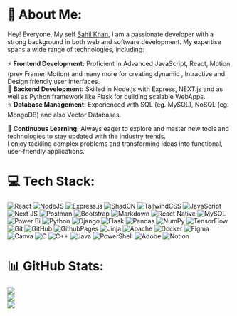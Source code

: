 # 💫 About Me:

Hey! Everyone, My self [Sahil Khan](https://sahilkhan117.github.io), I am a passionate developer with a strong background in both web and software development. My expertise spans a wide range of technologies, including:<br>

⚡ **Frontend Development:** Proficient in Advanced JavaScript, React, Motion (prev Framer Motion) and many more for creating dynamic , Intractive and Design friendly user interfaces.<br>
🚀 **Backend Development:** Skilled in Node.js with Express, NEXT.js and as well as Python framework like Flask for building scalable WebApps.<br>
⭐ **Database Management:** Experienced with SQL (eg. MySQL), NoSQL (eg. MongoDB) and also Vector Databases.<br>

📌 **Continuous Learning:** Always eager to explore and master new tools and technologies to stay updated with the industry trends.<br>I enjoy tackling complex problems and transforming ideas into functional, user-friendly applications.<br>

# 💻 Tech Stack:
<!-- ![WordPress](https://img.shields.io/badge/WordPress-%23117AC9.svg?style=plastic&logo=WordPress&logoColor=white) -->
![React](https://img.shields.io/badge/React-%2320232a.svg?style=flat&logo=react&logoColor=%2361DAFB)
![NodeJS](https://img.shields.io/badge/Node.js-6DA55F?style=flat&logo=node.js&logoColor=white)
![Express.js](https://img.shields.io/badge/Express.js-%23404d59.svg?style=flat&logo=express&logoColor=%2361DAFB)
![ShadCN](https://img.shields.io/badge/ShadCn-%23000000.svg?style=flat&logo=shadcnui)
![TailwindCSS](https://img.shields.io/badge/Tailwind_CSS-%2338B2AC.svg?style=flat&logo=tailwind-css&logoColor=white)
![JavaScript](https://img.shields.io/badge/JavaScript-%23323330.svg?style=flat&logo=javascript&logoColor=%23F7DF1E)
![Next JS](https://img.shields.io/badge/Next-black?style=flat&logo=next.js&logoColor=white)
![Postman](https://img.shields.io/badge/Postman-FF6C37?style=flat&logo=postman&logoColor=white)
![Bootstrap](https://img.shields.io/badge/BootStrap-%238511FA.svg?style=flat&logo=bootstrap&logoColor=white)
![Markdown](https://img.shields.io/badge/Markdown-%23000000.svg?style=flat&logo=markdown&logoColor=white)
![React Native](https://img.shields.io/badge/React_Native-%2320232a.svg?style=flat&logo=react&logoColor=%2361DAFB)
![MySQL](https://img.shields.io/badge/MySQL-4479A1.svg?style=flat&logo=mysql&logoColor=white)
![Power Bi](https://img.shields.io/badge/Power_BI-F2C811?style=flat&logo=powerbi&logoColor=black)
![Python](https://img.shields.io/badge/Python-3670A0?style=flat&logo=python&logoColor=ffdd54)
![Django](https://img.shields.io/badge/Django-%23092E20.svg?style=flat&logo=django&logoColor=white)
![Flask](https://img.shields.io/badge/Flask-%23000.svg?style=flat&logo=flask&logoColor=white)
![Pandas](https://img.shields.io/badge/Pandas-%23150458.svg?style=flat&logo=pandas&logoColor=white)
![NumPy](https://img.shields.io/badge/Numpy-%23013243.svg?style=flat&logo=numpy&logoColor=white)
![TensorFlow](https://img.shields.io/badge/TensorFlow-%23FF6F00.svg?style=flat&logo=TensorFlow&logoColor=white)
![Git](https://img.shields.io/badge/git-%23F05033.svg?style=flat&logo=git&logoColor=white)
![GitHub](https://img.shields.io/badge/Github-%23121011.svg?style=flat&logo=github&logoColor=white)
![GithubPages](https://img.shields.io/badge/Github%20pages-121013?style=flat&logo=github&logoColor=white)
![Jinja](https://img.shields.io/badge/jinja-white.svg?style=flat&logo=jinja&logoColor=black)
![Apache](https://img.shields.io/badge/Apache-%23D42029.svg?style=flat&logo=apache&logoColor=white)
![Docker](https://img.shields.io/badge/Docker-%230db7ed.svg?style=flat&logo=docker&logoColor=white)
![Figma](https://img.shields.io/badge/Figma-%23F24E1E.svg?style=flat&logo=figma&logoColor=white)
![Canva](https://img.shields.io/badge/Canva-%2300C4CC.svg?style=flat&logo=Canva&logoColor=white)
![C](https://img.shields.io/badge/C-%2300599C.svg?style=flat&logo=c&logoColor=white)
![C++](https://img.shields.io/badge/C++-%2300599C.svg?style=flat&logo=c%2B%2B&logoColor=white)
![Java](https://img.shields.io/badge/Java-%23ED8B00.svg?style=flat&logo=openjdk&logoColor=white)
![PowerShell](https://img.shields.io/badge/PowerShell-%235391FE.svg?style=flat&logo=powershell&logoColor=white)
![Adobe](https://img.shields.io/badge/Adobe-%23FF0000.svg?style=flat&logo=adobe&logoColor=white)
![Notion](https://img.shields.io/badge/Notion-%23000000.svg?style=flat&logo=notion&logoColor=white)

# 📊 GitHub Stats:
![](https://github-readme-streak-stats.herokuapp.com/?user=sahilkhan117&theme=dark&hide_border=false)<br>
![](https://github-readme-stats.vercel.app/api/top-langs/?username=sahilkhan117&theme=radical&hide_border=false&include_all_commits=false&count_private=false&layout=compact&size_weight=1&count_weight=0&langs_count=8&exclude_repo=WEB-by-CyberDairy)<br>
![](https://github-readme-stats.vercel.app/api?username=sahilkhan117&theme=radical&show=prs_merged,prs_merged_percentage&show_icons=true)
<!-- ![](https://visitcount.itsvg.in/api?id=sahilkhan117&icon=0&color=0) -->

